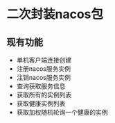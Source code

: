 # 二次封装nacos包

## 现有功能
- 单机客户端连接创建
- 注册nacos服务实例
- 注销nacos服务实例
- 查询获取服务信息
- 获取所有的实例列表
- 获取健康实例列表
- 获取加权随机轮询一个健康的实例
